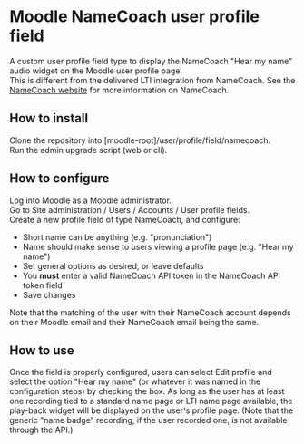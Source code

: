 # Moodle NameCoach user profile field
A custom user profile field type to display the NameCoach "Hear my name" audio widget on the Moodle user profile page.  
This is different from the delivered LTI integration from NameCoach.
See the [NameCoach website](https://www.name-coach.com/) for more information on NameCoach.

## How to install
Clone the repository into [moodle-root]/user/profile/field/namecoach.  
Run the admin upgrade script (web or cli).

## How to configure
Log into Moodle as a Moodle administrator.  
Go to Site administration / Users / Accounts / User profile fields.  
Create a new profile field of type NameCoach, and configure:
- Short name can be anything (e.g. "pronunciation")
- Name should make sense to users viewing a profile page (e.g. "Hear my name")
- Set general options as desired, or leave defaults
- You **must** enter a valid NameCoach API token in the NameCoach API token field
- Save changes

Note that the matching of the user with their NameCoach account depends on their Moodle email and their NameCoach email being the same.

## How to use
Once the field is properly configured, users can select Edit profile and select the option "Hear my name" (or whatever it was named in the configuration steps) by checking the box.
As long as the user has at least one recording tied to a standard name page or LTI name page available, the play-back widget will be displayed on the user's profile page.
(Note that the generic "name badge" recording, if the user recorded one, is not available through the API.)
